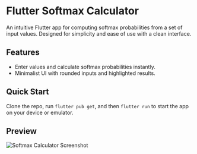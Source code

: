 # Flutter Softmax Calculator

An intuitive Flutter app for computing softmax probabilities from a set of input values. Designed for simplicity and ease of use with a clean interface.

## Features

- Enter values and calculate softmax probabilities instantly.
- Minimalist UI with rounded inputs and highlighted results.

## Quick Start

Clone the repo, run `flutter pub get`, and then `flutter run` to start the app on your device or emulator.

## Preview

![Softmax Calculator Screenshot](<img width="279" alt="Capture d’écran 2023-12-15 à 18 45 08" src="https://github.com/rifaielarbi/tp_flutter/assets/153360442/d7d5d507-4d45-40ce-a036-e4658c4a954c">
)
